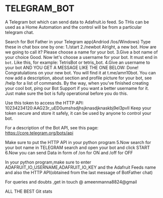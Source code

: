 # TELEGRAM_BOT
A Telegram bot which can send data to Adafruit.io feed. So THis can be used as a Home Automation and the control will be from a particular telegram chat.


Search for Bot Father in your Telegram app(Andriod /Ios/Windows)
Type these in chat box one by one:
1./start
2./newbot
Alright, a new bot. How are we going to call it? Please choose a name for your bot.
3.Give a bot name of your choice
Good. Now let's choose a username for your bot. It must end in `bot`. Like this, for example: TetrisBot or tetris_bot.
4.Give an username to your bot
AND YOU GET A MESSAGE LIKE THE ONE BELOW:
Done! Congratulations on your new bot. You will find it at t.me/amn10bot. You can now add a description, about section and profile picture for your bot, see /help for a list of commands. By the way, when you've finished creating your cool bot, ping our Bot Support if you want a better username for it. Just make sure the bot is fully operational before you do this.

Use this token to access the HTTP API:
10234234120:AAG23r_uED0umshsdjhsjknasdjknaskbj9el3pvII
Keep your token secure and store it safely, it can be used by anyone to control your bot.

For a description of the Bot API, see this page: https://core.telegram.org/bots/api



Make sure to put the HTTP API in your python program
5.Now search for your bot name in TELEGRAM search and open your bot and click START
6.Now you can send Data in form of /on for ON and /off for OFF


In your python program,make sure to enter ADAFRUIT_IO_USERNAME,ADAFRUIT_IO_KEY and the Adafruit Feeds name and also the HTTP API(obtained from the last message of BotFather chat)



For queries and doubts ,get in touch @ ameenmanna8824@gmail

ALL THE BEST
Git stats

